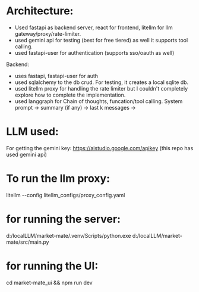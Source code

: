 # Architecture:

- Used fastapi as backend server, react for frontend, litellm for llm gateway/proxy/rate-limiter.
- used gemini api for testing (best for free tiered) as well it supports tool calling.
- used fastapi-user for authentication (supports sso/oauth as well)

Backend:
- uses fastapi, fastapi-user for auth
- used sqlalchemy to the db crud. For testing, it creates a local sqlite db.
- used litellm proxy for handling the rate limiter but I couldn't completely explore how to complete the implementation.
- used langgraph for Chain of thoughts, funcation/tool calling. System prompt -> summary (if any) -> last k messages -> 


# LLM used:
For getting the gemini key: https://aistudio.google.com/apikey (this repo has used gemini api)

# To run the llm proxy:

litellm --config litellm_configs/proxy_config.yaml 


# for running the server: 

d:/localLLM/market-mate/.venv/Scripts/python.exe d:/localLLM/market-mate/src/main.py


# for running the UI:
 
cd market-mate_ui && npm run dev